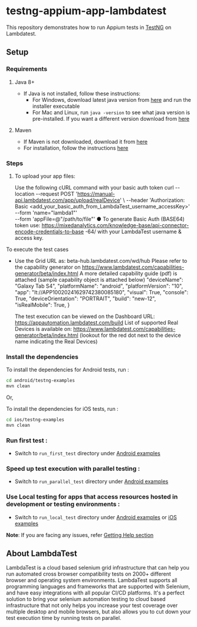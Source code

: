 # testng-appium-app-lambdatest

This repository demonstrates how to run Appium tests in [TestNG](http://testng.org) on Lambdatest.

## Setup

### Requirements

1. Java 8+

    - If Java is not installed, follow these instructions:
        - For Windows, download latest java version from [here](https://java.com/en/download/) and run the installer executable
        - For Mac and Linux, run `java -version` to see what java version is pre-installed. If you want a different version download from [here](https://java.com/en/download/)

2. Maven
   - If Maven is not downloaded, download it from [here](https://maven.apache.org/download.cgi)
   - For installation, follow the instructions [here](https://maven.apache.org/install.html)

### Steps

1. To upload your app files:

   Use the following cURL command with your basic auth token
   curl --location --request POST 'https://manual-api.lambdatest.com/app/upload/realDevice' \ --header 'Authorization: Basic <add_your_basic_auth_from_LambdaTest_username_accessKey>' \
   --form 'name="lambda1"' \
   --form 'appFile=@"/path/to/file"'
   ● To generate Basic Auth (BASE64) token use:
   https://mixedanalytics.com/knowledge-base/api-connector-encode-credentials-to-base -64/ with your LambdaTest username & access key.

To execute the test cases
   - Use the Grid URL as: beta-hub.lambdatest.com/wd/hub
     Please refer to the capability generator on https://www.lambdatest.com/capabilities-generator/beta/index.html A more detailed capability guide (pdf) is attached (sample capability object is attached below)
     "deviceName": "Galaxy Tab S4", "platformName": "android", "platformVersion": "10",
     "app": "lt://APP10020241629742380085180", "visual": True,
     "console": True, "deviceOrientation": "PORTRAIT", "build": "new-12",
     "isRealMobile": True,
     }
     
     The test execution can be viewed on the Dashboard URL:
     https://appautomation.lambdatest.com/build
     List of supported Real Devices is available on:
     https://www.lambdatest.com/capabilities-generator/beta/index.html
     (lookout for the red dot next to the device name indicating the Real Devices)


### Install the dependencies

To install the dependencies for Android tests, run :
```sh
cd android/testng-examples
mvn clean
```

Or,

To install the dependencies for iOS tests, run :

```sh
cd ios/testng-examples
mvn clean
```

### **Run first test :**

- Switch to `run_first_test` directory under [Android examples](android/testng-examples) 

### **Speed up test execution with parallel testing :**

- Switch to `run_parallel_test` directory under [Android examples](android/testng-examples/) 

### **Use Local testing for apps that access resources hosted in development or testing environments :**

- Switch to `run_local_test` directory under [Android examples](android/testng-examples/) or [iOS examples](ios/testng-examples/)

**Note**: If you are facing any issues, refer [Getting Help section](#Getting-Help)


## About LambdaTest

LambdaTest is a cloud based selenium grid infrastructure that can help you run automated cross browser compatibility tests on 2000+ different browser and operating system environments. LambdaTest supports all programming languages and frameworks that are supported with Selenium, and have easy integrations with all popular CI/CD platforms. It's a perfect solution to bring your selenium automation testing to cloud based infrastructure that not only helps you increase your test coverage over multiple desktop and mobile browsers, but also allows you to cut down your test execution time by running tests on parallel.